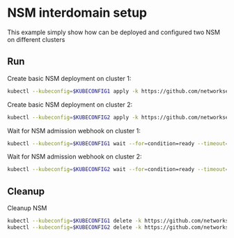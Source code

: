 # NSM interdomain setup


This example simply show how can be deployed and configured two NSM on different clusters

## Run

Create basic NSM deployment on cluster 1:

```bash
kubectl --kubeconfig=$KUBECONFIG1 apply -k https://github.com/networkservicemesh/deployments-k8s/examples/interdomain/nsm/cluster1?ref=8696cbc63bde9ff3f79a87cf6ce096d044b4f9c9
```

Create basic NSM deployment on cluster 2:

```bash
kubectl --kubeconfig=$KUBECONFIG2 apply -k https://github.com/networkservicemesh/deployments-k8s/examples/interdomain/nsm/cluster2?ref=8696cbc63bde9ff3f79a87cf6ce096d044b4f9c9
```

Wait for NSM admission webhook on cluster 1:

```bash
kubectl --kubeconfig=$KUBECONFIG1 wait --for=condition=ready --timeout=1m pod -n nsm-system -l app=admission-webhook-k8s
```

Wait for NSM admission webhook on cluster 2:

```bash
kubectl --kubeconfig=$KUBECONFIG2 wait --for=condition=ready --timeout=1m pod -n nsm-system -l app=admission-webhook-k8s
```

## Cleanup

Cleanup NSM
```bash
kubectl --kubeconfig=$KUBECONFIG1 delete -k https://github.com/networkservicemesh/deployments-k8s/examples/interdomain/nsm/cluster1?ref=8696cbc63bde9ff3f79a87cf6ce096d044b4f9c9
kubectl --kubeconfig=$KUBECONFIG2 delete -k https://github.com/networkservicemesh/deployments-k8s/examples/interdomain/nsm/cluster2?ref=8696cbc63bde9ff3f79a87cf6ce096d044b4f9c9
```
